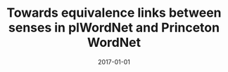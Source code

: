 ---
# Documentation: https://wowchemy.com/docs/managing-content/

title: Towards equivalence links between senses in plWordNet and Princeton WordNet
subtitle: ''
summary: ''
authors:
- Ewa K. Rudnicka
- Francis Bond
- Łukasz Grabowski
- piasecki
- Tadeusz Piotrowski
tags: []
categories: []
date: '2017-01-01'
lastmod: 2022-10-07T05:06:40Z
featured: false
draft: false

# Featured image
# To use, add an image named `featured.jpg/png` to your page's folder.
# Focal points: Smart, Center, TopLeft, Top, TopRight, Left, Right, BottomLeft, Bottom, BottomRight.
image:
  caption: ''
  focal_point: ''
  preview_only: false

# Projects (optional).
#   Associate this post with one or more of your projects.
#   Simply enter your project's folder or file name without extension.
#   E.g. `projects = ["internal-project"]` references `content/project/deep-learning/index.md`.
#   Otherwise, set `projects = []`.
projects: []
publishDate: '2022-10-07T05:06:39.087839Z'
publication_types:
- '2'
abstract: ''
publication: '*Lodz Papers in Pragmatics*'
doi: 10.1515/lpp-2017-0002
---